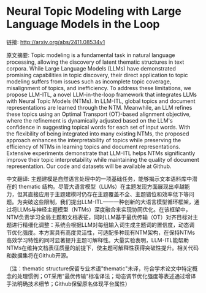 # Neural Topic Modeling with Large Language Models in the Loop

链接: http://arxiv.org/abs/2411.08534v1

原文摘要:
Topic modeling is a fundamental task in natural language processing, allowing
the discovery of latent thematic structures in text corpora. While Large
Language Models (LLMs) have demonstrated promising capabilities in topic
discovery, their direct application to topic modeling suffers from issues such
as incomplete topic coverage, misalignment of topics, and inefficiency. To
address these limitations, we propose LLM-ITL, a novel LLM-in-the-loop
framework that integrates LLMs with Neural Topic Models (NTMs). In LLM-ITL,
global topics and document representations are learned through the NTM.
Meanwhile, an LLM refines these topics using an Optimal Transport (OT)-based
alignment objective, where the refinement is dynamically adjusted based on the
LLM's confidence in suggesting topical words for each set of input words. With
the flexibility of being integrated into many existing NTMs, the proposed
approach enhances the interpretability of topics while preserving the
efficiency of NTMs in learning topics and document representations. Extensive
experiments demonstrate that LLM-ITL helps NTMs significantly improve their
topic interpretability while maintaining the quality of document
representation. Our code and datasets will be available at Github.

中文翻译:
主题建模是自然语言处理中的一项基础任务，能够揭示文本语料库中潜在的 thematic 结构。尽管大语言模型（LLMs）在主题发现方面展现出卓越能力，但其直接应用于主题建模时仍存在主题覆盖不全、主题错位和效率低下等问题。为突破这些限制，我们提出LLM-ITL——一种创新的大语言模型循环框架，通过将LLMs与神经主题模型（NTMs）深度融合来实现协同优化。在该框架中，NTM负责学习全局主题和文档表征，同时LLM基于最优传输（OT）对齐目标对主题进行精细化调整：系统会根据LLM对每组输入词生成主题词的置信度，动态调节优化强度。本方案具有高度灵活性，可适配多种现有NTM架构，在保持NTMs高效学习特性的同时显著提升主题可解释性。大量实验表明，LLM-ITL能帮助NTMs在维持文档表征质量的前提下，使主题可解释性获得突破性提升。相关代码和数据集将在Github开源。  

（注：thematic structure保留专业术语"thematic"未译，符合学术论文中特定概念的处理惯例；OT采用"最优传输"标准译法；动态调节优化强度等表述通过增译手法明确技术细节；Github保留原名体现平台属性）
